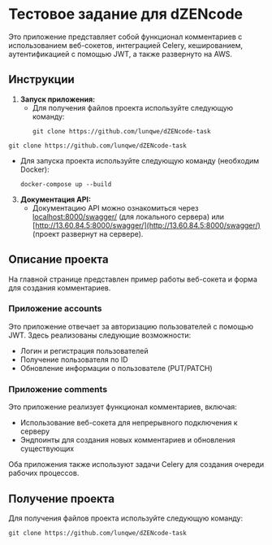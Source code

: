 # Тестовое задание для dZENcode

Это приложение представляет собой функционал комментариев с использованием веб-сокетов, интеграцией Celery, кешированием, аутентификацией с помощью JWT, а также развернуто на AWS.

## Инструкции

1. **Запуск приложения:**
   - Для получения файлов проекта используйте следующую команду:
     ```
     git clone https://github.com/lunqwe/dZENcode-task
     ```

```
git clone https://github.com/lunqwe/dZENcode-task
```
   - Для запуска проекта используйте следующую команду (необходим Docker):
     ```
     docker-compose up --build
     ```

3. **Документация API:**
   - Документацию API можно ознакомиться через [localhost:8000/swagger/](http://localhost:8000/swagger/) (для локального сервера) или [http://13.60.84.5:8000/swagger/](http://13.60.84.5:8000/swagger/) (проект развернут на сервере).

## Описание проекта

На главной странице представлен пример работы веб-сокета и форма для создания комментариев.

### Приложение accounts

Это приложение отвечает за авторизацию пользователей с помощью JWT. Здесь реализованы следующие возможности:
- Логин и регистрация пользователей
- Получение пользователя по ID
- Обновление информации о пользователе (PUT/PATCH)

### Приложение comments

Это приложение реализует функционал комментариев, включая:
- Использование веб-сокета для непрерывного подключения к серверу
- Эндпоинты для создания новых комментариев и обновления существующих

Оба приложения также используют задачи Celery для создания очереди рабочих процессов.

## Получение проекта

Для получения файлов проекта используйте следующую команду:

```
git clone https://github.com/lunqwe/dZENcode-task
```
